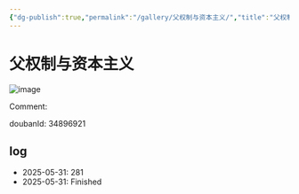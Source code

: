 ```yaml
---
{"dg-publish":true,"permalink":"/gallery/父权制与资本主义/","title":"父权制与资本主义","created":"2025-06-25T14:18:45.659+08:00"}
---
```



# 父权制与资本主义

![image](https://hiraeth-picbed.oss-cn-beijing.aliyuncs.com/20250531154335.webp)

Comment: 



doubanId: 34896921

## log

- 2025-05-31: 281
- 2025-05-31: Finished
